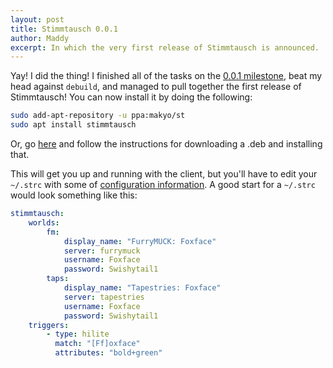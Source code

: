 ```yaml
---
layout: post
title: Stimmtausch 0.0.1
author: Maddy
excerpt: In which the very first release of Stimmtausch is announced.
---
```


Yay! I did the thing! I finished all of the tasks on the [0.0.1 milestone](https://github.com/makyo/stimmtausch/milestone/1), beat my head against `debuild`, and managed to pull together the first release of Stimmtausch! You can now install it by doing the following:

```bash
sudo add-apt-repository -u ppa:makyo/st
sudo apt install stimmtausch
```

Or, go [here](https://github.com/makyo/stimmtausch/releases/tag/0.0.1) and follow the instructions for downloading a .deb and installing that.

This will get you up and running with the client, but you'll have to edit your `~/.strc` with some of [configuration information](/config). A good start for a `~/.strc` would look something like this:

```yaml
stimmtausch:
    worlds:
        fm:
            display_name: "FurryMUCK: Foxface"
            server: furrymuck
            username: Foxface
            password: Swishytail1
        taps:
            display_name: "Tapestries: Foxface"
            server: tapestries
            username: Foxface
            password: Swishytail1
    triggers:
        - type: hilite
          match: "[Ff]oxface"
          attributes: "bold+green"
```
